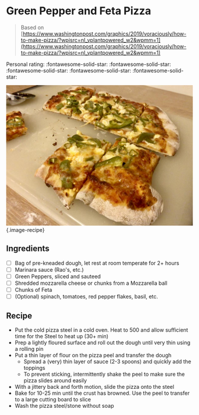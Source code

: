 # Green Pepper and Feta Pizza

> Based on [https://www.washingtonpost.com/graphics/2019/voraciously/how-to-make-pizza/?wpisrc=nl_vplantpowered_w2&wpmm=1](https://www.washingtonpost.com/graphics/2019/voraciously/how-to-make-pizza/?wpisrc=nl_vplantpowered_w2&wpmm=1)

<!-- {cts} rating=5; (User can specify rating on scale of 1-5) -->

Personal rating: :fontawesome-solid-star: :fontawesome-solid-star: :fontawesome-solid-star: :fontawesome-solid-star: :fontawesome-solid-star:

<!-- {cte} -->

<!-- {cts} name_image=green_pepper_and_feta.jpeg; (User can specify image name) -->

![green_pepper_and_feta.jpeg](./green_pepper_and_feta.jpeg){.image-recipe}

<!-- {cte} -->

## Ingredients

- [ ] Bag of pre-kneaded dough, let rest at room temperate for 2+ hours
- [ ] Marinara sauce (Rao's, etc.)
- [ ] Green Peppers, sliced and sauteed
- [ ] Shredded mozzarella cheese or chunks from a Mozzarella ball
- [ ] Chunks of Feta
- [ ] (Optional) spinach, tomatoes, red pepper flakes, basil, etc.

## Recipe

- Put the cold pizza steel in a cold oven. Heat to 500 and allow sufficient time for the Steel to heat up (30+ min)
- Prep a lightly floured surface and roll out the dough until very thin using a rolling pin
- Put a thin layer of flour on the pizza peel and transfer the dough
    - Spread a (very) thin layer of sauce (2-3 spoons) and quickly add the toppings
    - To prevent sticking, intermittently shake the peel to make sure the pizza slides around easily
- With a jittery back and forth motion, slide the pizza onto the steel
- Bake for 10-25 min until the crust has browned. Use the peel to transfer to a large cutting board to slice
- Wash the pizza steel/stone without soap
